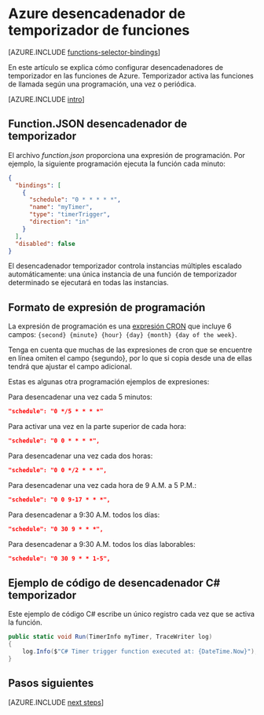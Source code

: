 <properties
    pageTitle="Desencadenador de temporizador de funciones Azure | Microsoft Azure"
    description="Aprenda a usar desencadenadores de temporizador en funciones de Azure."
    services="functions"
    documentationCenter="na"
    authors="christopheranderson"
    manager="erikre"
    editor=""
    tags=""
    keywords="funciones de Azure, funciones, el procesamiento de eventos, cálculo dinámica, sin servidor arquitectura"/>

<tags
    ms.service="functions"
    ms.devlang="multiple"
    ms.topic="reference"
    ms.tgt_pltfrm="multiple"
    ms.workload="na"
    ms.date="08/22/2016"
    ms.author="chrande; glenga"/>

# <a name="azure-functions-timer-trigger"></a>Azure desencadenador de temporizador de funciones

[AZURE.INCLUDE [functions-selector-bindings](../../includes/functions-selector-bindings.md)]

En este artículo se explica cómo configurar desencadenadores de temporizador en las funciones de Azure. Temporizador activa las funciones de llamada según una programación, una vez o periódica.  

[AZURE.INCLUDE [intro](../../includes/functions-bindings-intro.md)] 

## <a name="functionjson-for-timer-trigger"></a>Function.JSON desencadenador de temporizador

El archivo *function.json* proporciona una expresión de programación. Por ejemplo, la siguiente programación ejecuta la función cada minuto:

```json
{
  "bindings": [
    {
      "schedule": "0 * * * * *",
      "name": "myTimer",
      "type": "timerTrigger",
      "direction": "in"
    }
  ],
  "disabled": false
}
```

El desencadenador temporizador controla instancias múltiples escalado automáticamente: una única instancia de una función de temporizador determinado se ejecutará en todas las instancias.

## <a name="format-of-schedule-expression"></a>Formato de expresión de programación

La expresión de programación es una [expresión CRON](http://en.wikipedia.org/wiki/Cron#CRON_expression) que incluye 6 campos: `{second} {minute} {hour} {day} {month} {day of the week}`. 

Tenga en cuenta que muchas de las expresiones de cron que se encuentre en línea omiten el campo {segundo}, por lo que si copia desde una de ellas tendrá que ajustar el campo adicional. 

Estas es algunas otra programación ejemplos de expresiones:

Para desencadenar una vez cada 5 minutos:

```json
"schedule": "0 */5 * * * *"
```

Para activar una vez en la parte superior de cada hora:

```json
"schedule": "0 0 * * * *",
```

Para desencadenar una vez cada dos horas:

```json
"schedule": "0 0 */2 * * *",
```

Para desencadenar una vez cada hora de 9 A.M. a 5 P.M.:

```json
"schedule": "0 0 9-17 * * *",
```

Para desencadenar a 9:30 A.M. todos los días:

```json
"schedule": "0 30 9 * * *",
```

Para desencadenar a 9:30 A.M. todos los días laborables:

```json
"schedule": "0 30 9 * * 1-5",
```

## <a name="timer-trigger-c-code-example"></a>Ejemplo de código de desencadenador C# temporizador

Este ejemplo de código C# escribe un único registro cada vez que se activa la función.

```csharp
public static void Run(TimerInfo myTimer, TraceWriter log)
{
    log.Info($"C# Timer trigger function executed at: {DateTime.Now}");    
}
```

## <a name="next-steps"></a>Pasos siguientes

[AZURE.INCLUDE [next steps](../../includes/functions-bindings-next-steps.md)] 
